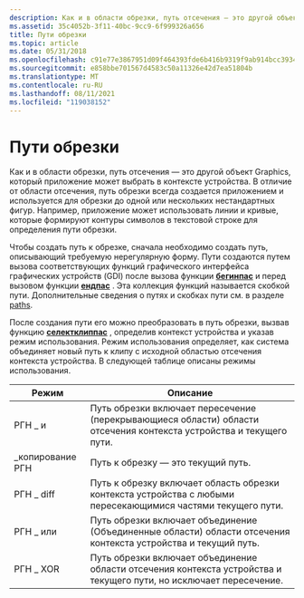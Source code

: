 ```yaml
---
description: Как и в области обрезки, путь отсечения — это другой объект Graphics, который приложение может выбрать в контексте устройства.
ms.assetid: 35c4052b-3f11-40bc-9cc9-6f999326a656
title: Пути обрезки
ms.topic: article
ms.date: 05/31/2018
ms.openlocfilehash: c91e77e3867951d09f464393fde6b416b9319f9ab914bcc393448d2b01a1eb24
ms.sourcegitcommit: e858bbe701567d4583c50a11326e42d7ea51804b
ms.translationtype: MT
ms.contentlocale: ru-RU
ms.lasthandoff: 08/11/2021
ms.locfileid: "119038152"
---
```

# <a name="clip-paths"></a>Пути обрезки

Как и в области обрезки, путь отсечения — это другой объект Graphics, который приложение может выбрать в контексте устройства. В отличие от области отсечения, путь обрезки всегда создается приложением и используется для обрезки до одной или нескольких нестандартных фигур. Например, приложение может использовать линии и кривые, которые формируют контуры символов в текстовой строке для определения пути обрезки.

Чтобы создать путь к обрезке, сначала необходимо создать путь, описывающий требуемую нерегулярную форму. Пути создаются путем вызова соответствующих функций графического интерфейса графических устройств (GDI) после вызова функции [**бегинпас**](/windows/desktop/api/Wingdi/nf-wingdi-beginpath) и перед вызовом функции [**ендпас**](/windows/desktop/api/Wingdi/nf-wingdi-endpath) . Эта коллекция функций называется скобкой пути. Дополнительные сведения о путях и скобках пути см. в разделе [paths](paths.md).

После создания пути его можно преобразовать в путь обрезки, вызвав функцию [**селектклиппас**](/windows/desktop/api/Wingdi/nf-wingdi-selectclippath) , определив контекст устройства и указав режим использования. Режим использования определяет, как система объединяет новый путь к клипу с исходной областью отсечения контекста устройства. В следующей таблице описаны режимы использования.



| Режим      | Описание                                                                                                                  |
|-----------|------------------------------------------------------------------------------------------------------------------------------|
| РГН \_ и  | Путь обрезки включает пересечение (перекрывающиеся области) области отсечения контекста устройства и текущего пути.    |
| \_копирование РГН | Путь к обрезку — это текущий путь.                                                                                           |
| РГН \_ diff | Путь к обрезку включает область обрезки контекста устройства с любыми пересекающимися частями текущего пути.        |
| РГН \_ или   | Путь обрезки включает объединение (Объединенные области) области отсечения контекста устройства и текущий путь.              |
| РГН \_ XOR  | Путь обрезки включает объединение области отсечения контекста устройства и текущего пути, но исключает пересечение. |



 

 

 



